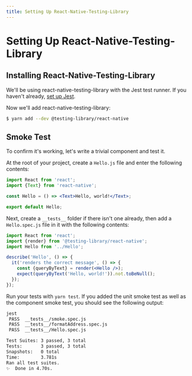```yaml
---
title: Setting Up React-Native-Testing-Library
---
```


# Setting Up React-Native-Testing-Library

## Installing React-Native-Testing-Library

We'll be using react-native-testing-library with the Jest test runner. If you haven't already, [set up Jest](/unit/setup.html).

Now we'll add react-native-testing-library:

```bash
$ yarn add --dev @testing-library/react-native
```

## Smoke Test

To confirm it's working, let's write a trivial component and test it.

At the root of your project, create a `Hello.js` file and enter the following contents:

```jsx
import React from 'react';
import {Text} from 'react-native';

const Hello = () => <Text>Hello, world!</Text>;

export default Hello;
```

Next, create a `__tests__` folder if there isn't one already, then add a `Hello.spec.js` file in it with the following contents:

```jsx
import React from 'react';
import {render} from '@testing-library/react-native';
import Hello from '../Hello';

describe('Hello', () => {
  it('renders the correct message', () => {
    const {queryByText} = render(<Hello />);
    expect(queryByText('Hello, world!')).not.toBeNull();
  });
});
```

Run your tests with `yarn test`. If you added the unit smoke test as well as the component smoke test, you should see the following output:

```bash
jest
 PASS  __tests__/smoke.spec.js
 PASS  __tests__/formatAddress.spec.js
 PASS  __tests__/Hello.spec.js

Test Suites: 3 passed, 3 total
Tests:       3 passed, 3 total
Snapshots:   0 total
Time:        3.781s
Ran all test suites.
✨  Done in 4.70s.
```
